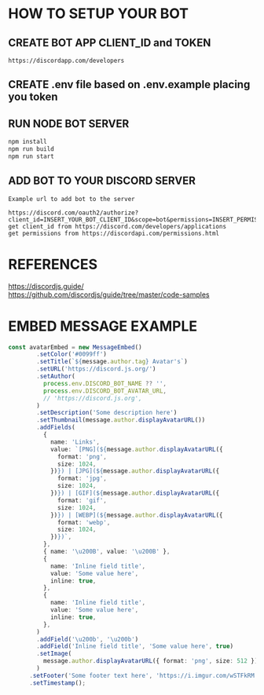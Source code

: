 # HOW TO SETUP YOUR BOT

  ## CREATE BOT APP CLIENT_ID and TOKEN
    https://discordapp.com/developers

  ## CREATE .env file based on .env.example placing you token

  ## RUN NODE BOT SERVER
```bash
npm install
npm run build
npm run start
```

  ## ADD BOT TO YOUR DISCORD SERVER
    Example url to add bot to the server

    https://discord.com/oauth2/authorize?client_id=INSERT_YOUR_BOT_CLIENT_ID&scope=bot&permissions=INSERT_PERMISSIONS
    get client_id from https://discord.com/developers/applications
    get permissions from https://discordapi.com/permissions.html


# REFERENCES
https://discordjs.guide/
https://github.com/discordjs/guide/tree/master/code-samples


# EMBED MESSAGE EXAMPLE
```ts
const avatarEmbed = new MessageEmbed()
        .setColor('#0099ff')
        .setTitle(`${message.author.tag} Avatar's`)
        .setURL('https://discord.js.org/')
        .setAuthor(
          process.env.DISCORD_BOT_NAME ?? '',
          process.env.DISCORD_BOT_AVATAR_URL,
          // 'https://discord.js.org',
        )
        .setDescription('Some description here')
        .setThumbnail(message.author.displayAvatarURL())
        .addFields(
          {
            name: 'Links',
            value: `[PNG](${message.author.displayAvatarURL({
              format: 'png',
              size: 1024,
            })}) | [JPG](${message.author.displayAvatarURL({
              format: 'jpg',
              size: 1024,
            })}) | [GIF](${message.author.displayAvatarURL({
              format: 'gif',
              size: 1024,
            })}) | [WEBP](${message.author.displayAvatarURL({
              format: 'webp',
              size: 1024,
            })})`,
          },
          { name: '\u200B', value: '\u200B' },
          {
            name: 'Inline field title',
            value: 'Some value here',
            inline: true,
          },
          {
            name: 'Inline field title',
            value: 'Some value here',
            inline: true,
          },
        )
        .addField('\u200b', '\u200b')
        .addField('Inline field title', 'Some value here', true)
        .setImage(
          message.author.displayAvatarURL({ format: 'png', size: 512 }),
        )
      .setFooter('Some footer text here', 'https://i.imgur.com/wSTFkRM.png')
      .setTimestamp();
```
